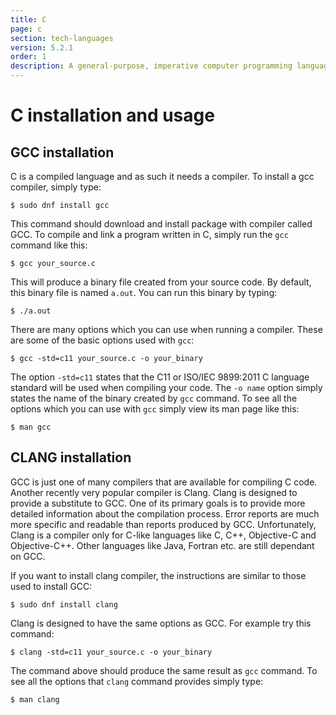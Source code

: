 ```yaml
---
title: C
page: c
section: tech-languages
version: 5.2.1
order: 1
description: A general-purpose, imperative computer programming language.
---
```


# C installation and usage

## GCC installation

C is a compiled language and as such it needs a compiler. To install a gcc compiler, simply type:

```
$ sudo dnf install gcc
```

This command should download and install package with compiler called GCC.
To compile and link a program written in C, simply run the `gcc` command like this:

```
$ gcc your_source.c
```

This will produce a binary file created from your source code. By default, this binary file is named `a.out`.
You can run this binary by typing:

```
$ ./a.out
```

There are many options which you can use when running a compiler. These are some of the basic options used with `gcc`:

```
$ gcc -std=c11 your_source.c -o your_binary
```

The option `-std=c11` states that the C11 or ISO/IEC 9899:2011 C language standard will be used when compiling your code.
The `-o name` option simply states the name of the binary created by `gcc` command.
To see all the options which you can use with `gcc` simply view its man page like this:

```
$ man gcc
```

## CLANG installation

GCC is just one of many compilers that are available for compiling C code. Another recently very popular compiler is Clang.
Clang is designed to provide a substitute to GCC. One of its primary goals is to provide more detailed information about the
compilation process. Error reports are much more specific and readable than reports produced by GCC. Unfortunately, Clang
is a compiler only for C-like languages like C, C++, Objective-C and Objective-C++. Other languages like Java, Fortran etc. are still
dependant on GCC.

If you want to install clang compiler, the instructions are similar to those used to install GCC:

```
$ sudo dnf install clang
```

Clang is designed to have the same options as GCC. For example try this command:

```
$ clang -std=c11 your_source.c -o your_binary
```

The command above should produce the same result as `gcc` command. To see all the options that `clang` command provides simply type:

```
$ man clang
```
